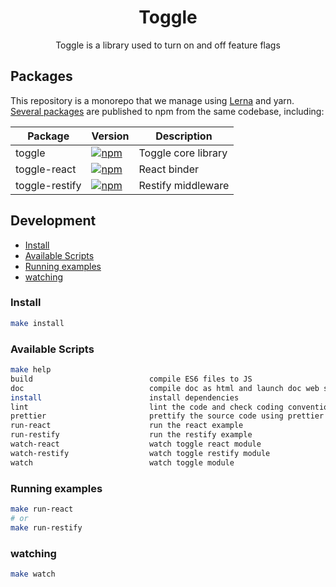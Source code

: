 <h1 align="center">
  Toggle
</h1>

<p align="center">
Toggle is a library used to turn on and off feature flags
</p>

## Packages
This repository is a monorepo that we manage using [Lerna](https://github.com/lerna/lerna) and yarn. [Several packages](/packages) are published to npm from the same codebase, including:

| Package         | Version     | Description    |
| --------------- | ----------- | -------------- |
| toggle          | [![npm](https://img.shields.io/npm/v/@mathdoy/toggle.svg?style=flat-square)](https://www.npmjs.com/package/@mathdoy/toggle)       | Toggle core library |
| toggle-react    | [![npm](https://img.shields.io/npm/v/@mathdoy/toggle-react.svg?style=flat-square)](https://www.npmjs.com/package/@mathdoy/toggle-react)       | React binder |
| toggle-restify | [![npm](https://img.shields.io/npm/v/@mathdoy/toggle-restify.svg?style=flat-square)](https://www.npmjs.com/package/@mathdoy/toggle-restify)        | Restify middleware |



## Development

- [Install](#install)
- [Available Scripts](#available-scripts)
- [Running examples](#running-examples)
- [watching](#watching)


### Install

```bash
make install
```

### Available Scripts
```bash
make help
build                          compile ES6 files to JS
doc                            compile doc as html and launch doc web server
install                        install dependencies
lint                           lint the code and check coding conventions
prettier                       prettify the source code using prettier
run-react                      run the react example
run-restify                    run the restify example
watch-react                    watch toggle react module
watch-restify                  watch toggle restify module
watch                          watch toggle module
```

### Running examples

```bash
make run-react
# or
make run-restify
```

### watching
```bash
make watch
```

